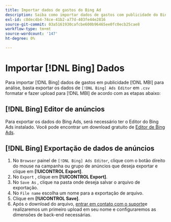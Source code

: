 ```yaml
---
title: Importar dados de gastos do Bing Ad
description: Saiba como importar dados de gastos com publicidade do Bing para o [!DNL MBI] para análise.
exl-id: c8dec4b4-74ce-41b2-a77d-403fe44e2816
source-git-commit: 03a5161930cafcbe600b96465ee0fc0ecb25cae8
workflow-type: tm+mt
source-wordcount: '147'
ht-degree: 0%

---
```


# Importar [!DNL Bing] Dados

Para importar [!DNL Bing] dados de gastos em publicidade [!DNL MBI] para análise, basta exportar os dados de `[!DNL Bing] Ads Editor` em `.csv` formatar e fazer upload para [!DNL MBI] de acordo com as etapas abaixo:

## [!DNL Bing] Editor de anúncios

Para exportar os dados do Bing Ads, será necessário ter o Editor do Bing Ads instalado. Você pode encontrar um download gratuito de [Editor de Bing Ads](https://advertise.bingads.microsoft.com/en-us/bingads-editor).

## [!DNL Bing] Exportação de dados de anúncios

1. No `Browser` painel de `[!DNL Bing] Ads Editor`, clique com o botão direito do mouse na campanha ou grupo de anúncios que deseja exportar e clique em **[!UICONTROL Export]**.
1. No `Export` , clique em **[!UICONTROL Export]**.
1. No `Save As` , clique na pasta onde deseja salvar o arquivo de exportação.
1. No `File name` escolha um nome para a exportação de arquivo.
1. Clique em **[!UICONTROL Save]**.
1. Após o download do arquivo,  [entrar em contato com o suporte](../../../guide-overview.md)e realizaremos um primeiro upload em seu nome e configuraremos as dimensões de back-end necessárias.

